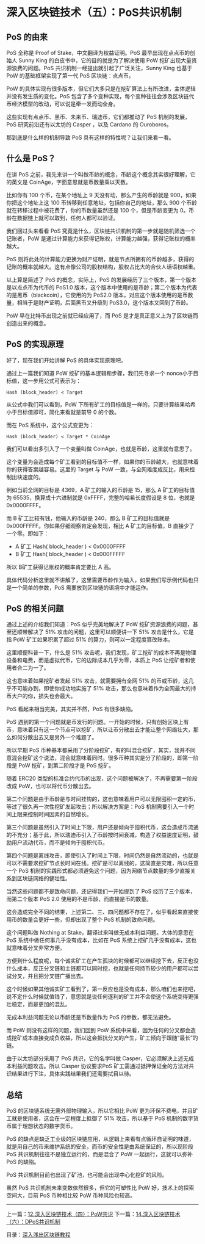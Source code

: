# 深入区块链技术（五）：PoS共识机制
## PoS 的由来
PoS 全称是 Proof of Stake，中文翻译为权益证明。PoS 最早出现在点点币的创始人 Sunny King 的白皮书中，它的目的就是为了解决使用 PoW 挖矿出现大量资源浪费的问题。PoS 共识机制一经提出就引起了广泛关注，Sunny King 也基于 PoW 的基础框架实现了第一代 PoS 区块链：点点币。

PoW 的具体实现有很多版本，但它们大多只是在挖矿算法上有所改进，主体逻辑并没有发生质的变化。PoS 包含了多个变种实现，每个变种往往会涉及区块链代币经济模型的改动，可以说是牵一发而动全身。

这些实现有点点币、黑币、未来币、瑞迪币，它们都推动了 PoS 机制的发展，PoS 研究前沿还有以太坊的 Casper ，以及 Cardano 的 Ouroboros。

那到底是什么样的机制导致 PoS 具有这样的特性呢？让我们来看一看。

## 什么是 PoS？
在讲 PoS 之前，我先来讲一个叫做币龄的概念，币龄这个概念其实很好理解，它的英文是 CoinAge，字面意思就是币数量乘以天数。

比如你有 100 个币，在某个地址上 9 天没有动，那么产生的币龄就是 900，如果你把这个地址上这 100 币转移到任意地址，包括你自己的地址，那么 900 个币龄就在转移过程中被花费了，你的币数量虽然还是 100 个，但是币龄变更为 0。币龄在数据链上就可以取到，任何人都可以验证。

我们回过头来看看 PoS 究竟是什么，区块链共识机制的第一步就是随机筛选一个记账者，PoW 是通过计算能力来获得记账权，计算能力越强，获得记账权的概率越大。

PoS 则将此处的计算能力更换为财产证明，就是节点所拥有的币龄越多，获得的记账的概率就越大。这有点像公司的股权结构，股权占比大的合伙人话语权越重。

以上算是简述了 PoS 的概念，实际上，PoS 的发展经历了三个版本，第一个版本是以点点币为代币的 PoS1.0 版本，这个版本中使用的是币龄；第二个版本为代表的是黑币（blackcoin），它使用的为 PoS2.0 版本，对应这个版本使用的是币数量，相当于是财产证明，后面黑币又升级到 PoS3.0，这个版本又回到了币龄。

PoW 早在比特币出现之前就已经应用了，而 PoS 是才是真正意义上为了区块链而创造出来的概念。

## PoS 的实现原理
好了，现在我们开始讲解 PoS 的具体实现原理吧。

通过上一篇我们知道 PoW 挖矿的基本逻辑和步骤，我们先寻求一个 nonce小于目标值，这一步用公式可表示为：
```
Hash (block_header) < Target
```

从公式中我们可以看到，PoW 下所有矿工的目标值是一样的，只要计算结果哈希小于目标值即可，简化来看就是前导 0 的个数。

而在 PoS 系统中，这个公式变更为：

```
Hash (block_header) < Target * CoinAge
```
我们可以看出多引入了一个变量叫做 CoinAge，也就是币龄，这里就有意思了。

这个变量为会造成每个矿工看到的目标值不一样，如果你的币龄越大，也就意味着你的获得答案越容易。这里的 Target 与 PoW 一致，与全网难度成反比，用来控制出块速度的。

例如当前全网的目标是 4369，A 矿工的输入的币龄是 15，那么 A 矿工的目标值为 65535，换算成十六进制就是 0xFFFF，完整的哈希长度假设是 8 位，也就是 0x0000FFFF。

而 B 矿工比较有钱，他输入的币龄是 240，那么 B 矿工的目标值就是 0x000FFFFF。你如果仔细观察肯定会发现，相比 A 矿工的目标值，B 直接少了一个零。即如下：

*   A 矿工 Hash( block_header ) < 0x0000FFFF
*   B 矿工 Hash( block_header ) < 0x000FFFFF

所以 B矿工获得记账权的概率肯定要比 A 高。

具体代码分析这里就不讲解了，这里需要币龄作为输入，如果我们写示例代码也只是一个简单的参数，PoS 需要放到区块链的语境中才能运作。

## PoS 的相关问题
通过上述的介绍我们知道：PoS 似乎完美地解决了 PoW 挖矿资源浪费的问题，甚至还顺带解决了 51% 攻击的问题，这里可以顺便讲一下 51% 攻击是什么，它是指 PoW 矿工如果积累了超过 51% 的算力，则可以一定程度篡改账本。

这里顺便科普一下，什么是 51% 攻击呢，我们发现，矿工挖矿的成本不再是物理设备和电费，而是虚拟代币，它的边际成本几乎为零，本质上 PoS 让挖矿者和使用者合二为一了。

这也意味着如果挖矿者发起 51% 攻击，就需要拥有全网 51% 的币或币龄，这几乎不可能办到，即使你成功地实施了 51% 攻击，那么也意味着作为全网最大的持币大户的你，损失也会最大。

PoS 看起来相当完美，其实并不然，PoS 有很多缺陷。

PoS 遇到的第一个问题就是币发行的问题。一开始的时候，只有创始区块上有币，意味着只有这一个节点可以挖矿，所以让币分散出去才能让整个网络壮大，那么如何分散出去又是另外一个难题了。

所以早期 PoS 币种基本都采用了分阶段挖矿，有的叫混合挖矿，其实，我并不同意混合挖矿这个说法，混合就意味着同时。很多币种其实是分了阶段的，即第一阶段是 PoW 挖矿，到第二阶段才是 PoS 挖矿。

随着 ERC20 类型的标准合约代币的出现，这个问题被解决了，不再需要第一阶段改成 PoW，也可以将代币分散出去。

第二个问题是由于币龄是与时间挂钩的，这也意味着用户可以无限囤积一定的币，等过了很久再一次性挖矿发起攻击；所以解决方案是：PoS 机制需要引入一个时间上限来控制时间因素的自然增长。

第三个问题是虽然引入了时间上下限，用户还是倾向于囤积代币，这会造成币流通的不充分；基于此，所以瑞迪币引入了币龄按时间衰减，构造了权益速度证明，鼓励用户流动代币，而不是倾向于囤积代币。

第四个问题是离线攻击，即使引入了时间上下限，时间仍然是自然流动的，也就是可以不需要求挖矿节点长时间在线。挖矿是可以离线的，这简直是灾难，所以任意一个 PoS 机制的实践形式都必须避免这个问题，因为网络节点数量的多少直接关系到区块链网络的健壮性。

当然这些问题都不是致命问题，还记得我们一开始提到了 PoS 经历了三个版本，而第二个版本 PoS 2.0 使用的不是币龄，而直接是币的数量。

这会造成完全不同的结果，上述第二、三、四问题都不存在了，似乎看起来直接使用币的数量会更好一些，但却出现了整个 PoS 机制的致命问题。

这个问题叫做 Nothing at Stake，翻译过来叫做无成本利益问题。大体的意思在 PoS 系统中做任何事几乎没有成本，比如在 PoS 系统上挖矿几乎没有成本，这也就意味着分叉非常方便。

方便到什么程度呢，每个诚实矿工在产生孤块的时候都可以继续挖下去，反正也没什么成本，反正分叉链和主链都可以同时挖，也就是任何持币较少的用户都可以尝试分叉，并且把分叉链广播出去。

这个时候如果其他诚实矿工看到了，第一反应也是没有成本，那么咱们也来挖吧，说不定什么时候就值钱了，意思就是说任何逐利的矿工并不会使这个系统变得更强壮稳定，而是更加的混乱。

无成本利益问题无论以币龄还是币数量作为 PoS 的参数，都无法避免。

而 PoW 则没有这样的问题，我们回到 PoW 系统中来看，因为任何的分叉都会造成挖矿成本直接变成负收益，所以这会抵抗分叉的产生，矿工倾向于跟随“最长”的链。

由于以太坊部分采用了 PoS 共识，它的名字叫做 Casper，它必须解决上述无成本利益问题攻击。所以 Casper 协议要求PoS 矿工需通过抵押保证金的方法对共识结果进行下注，具体实践结果我们还需要拭目以待。

## 总结
PoS 的区块链系统无需外部物理输入，所以它相比 PoW 更为环保不费电，并且矿工就是使用者，这会在一定程度上抵御了 51% 攻击，所以基于 PoS 机制的数字货币属于理想状态的数字货币。

PoS 的缺点是缺乏工业级的区块链应用，从逻辑上来看有点循环自证明的味道，就是用自己的币来维护系统的安全，而币的安全性是由系统保证的，所以现阶段 PoS 共识机制往往不是独立运行的，而是混合了 PoW 一起运行，这就可以弥补 PoS 的缺陷。

PoS 共识机制目前也出现了矿池，也可能会出现中心化挖矿的风险。

虽然 PoS 共识机制未来变数依然很多，但它的可塑性比 PoW 好，技术上的探索空间大，目前 PoS 币种相比较 PoW 币种风险也较高。

---
上一篇：[12.深入区块链技术（四）：PoW共识](https://github.com/yjjnls/blockchain-tutorial-cn/blob/master/doc/12.%E6%B7%B1%E5%85%A5%E5%8C%BA%E5%9D%97%E9%93%BE%E6%8A%80%E6%9C%AF%EF%BC%88%E5%9B%9B%EF%BC%89%EF%BC%9APoW%E5%85%B1%E8%AF%86.md)      下一篇：[14.深入区块链技术（六）：DPoS共识机制](https://github.com/yjjnls/blockchain-tutorial-cn/blob/master/doc/14.%E6%B7%B1%E5%85%A5%E5%8C%BA%E5%9D%97%E9%93%BE%E6%8A%80%E6%9C%AF%EF%BC%88%E5%85%AD%EF%BC%89%EF%BC%9ADPoS%E5%85%B1%E8%AF%86%E6%9C%BA%E5%88%B6.md)  

目录：[深入浅出区块链教程](https://github.com/yjjnls/blockchain-tutorial-cn)